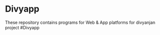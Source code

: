# Divyapp
These repository contains programs for  Web &amp; App platforms for divyanjan project #Divyapp
